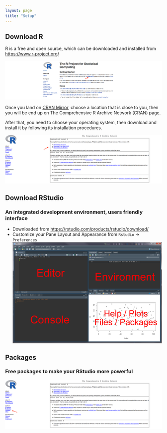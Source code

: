 ```yaml
---
layout: page
title: "Setup"
---
```



## Download R
R is a free and open source, which can be downloaded and installed from https://www.r-project.org/

![Screenshot of main code listing](/fig/howto-use-R-for-dataanalysis-1.png)


Once you land on [CRAN Mirror](https://mirror.rcg.sfu.ca/mirror/CRAN/), choose a location that is close to you, then you will be end up on The Comprehensive R Archive Network (CRAN) page. 

After that, you need to choose your operating system, then download and install it by following its installation procedures.

![Screenshot of main code listing](/fig/howto-use-R-for-dataanalysis-2.png)


## Download RStudio
### An integrated development environment, users friendly interface 

* Downloaded from https://rstudio.com/products/rstudio/download/
* Customize your Pane Layout and Appearance from `Rstudio` -> `Preferences`
![Screenshot of main code listing](/fig/howto-use-R-for-dataanalysis-4.png)


## Packages
### Free packages to make your RStudio more powerful
![Screenshot of main code listing](/fig/howto-use-R-for-dataanalysis-3.png)
